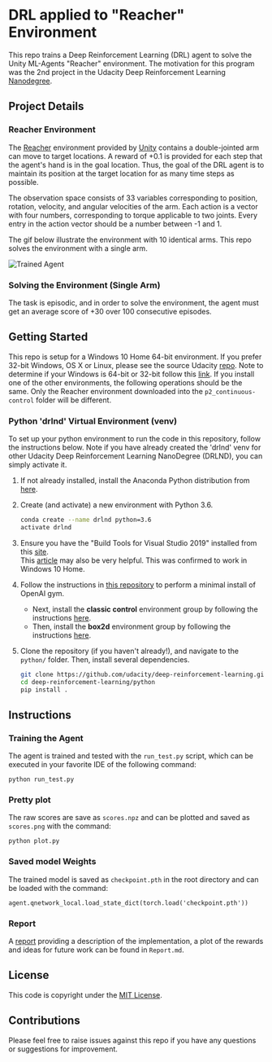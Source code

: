 # DRL applied to "Reacher" Environment 
This repo trains a Deep Reinforcement Learning (DRL) agent to solve the Unity ML-Agents "Reacher" environment. 
The motivation for this program was the 2nd project in the Udacity Deep Reinforcement Learning 
[Nanodegree](https://www.udacity.com/course/deep-reinforcement-learning-nanodegree--nd893). 

## Project Details
### Reacher Environment
The [Reacher](https://github.com/Unity-Technologies/ml-agents/blob/master/docs/Learning-Environment-Examples.md#reacher) 
environment provided by [Unity](https://unity3d.com/machine-learning/) contains a double-jointed arm can move to target 
locations. A reward of +0.1 is provided for each step that the agent's hand is in the goal location. 
Thus, the goal of the DRL agent is to maintain its position at the target location for as many time steps as possible.

The observation space consists of 33 variables corresponding to position, rotation, velocity, and angular velocities of 
the arm. Each action is a vector with four numbers, corresponding to torque applicable to two joints. Every entry in the 
action vector should be a number between -1 and 1.   

The gif below illustrate the environment with 10 identical arms.  This repo solves the environment with a single arm.  

![Trained Agent](https://user-images.githubusercontent.com/10624937/43851024-320ba930-9aff-11e8-8493-ee547c6af349.gif)

### Solving the Environment (Single Arm)
The task is episodic, and in order to solve the environment, the agent must get an average score of +30 over 100 
consecutive episodes.

## Getting Started 
This repo is setup for a Windows 10 Home 64-bit environment.  If you prefer 32-bit Windows, OS X or Linux, please see 
the source Udacity [repo](https://github.com/udacity/deep-reinforcement-learning/tree/master/p2_continuous-control).
Note to determine if your Windows is 64-bit or 32-bit follow this 
[link](https://support.microsoft.com/en-us/help/827218/how-to-determine-whether-a-computer-is-running-a-32-bit-version-or-64).
If you install one of the other environments, the following operations should be the same.  Only the Reacher environment
downloaded into the `p2_continuous-control` folder will be different. 

### Python 'drlnd' Virtual Environment (venv)

To set up your python environment to run the code in this repository, follow the instructions below.  Note if you have 
already created the 'drlnd' venv for other Udacity Deep Reinforcement Learning NanoDegree (DRLND), you can simply 
activate it. 

1. If not already installed, install the Anaconda Python distribution from [here](https://www.anaconda.com/distribution/). 

2. Create (and activate) a new environment with Python 3.6.

	```bash
	conda create --name drlnd python=3.6 
	activate drlnd
	```
	
3. Ensure you have the "Build Tools for Visual Studio 2019" installed from this 
[site](https://visualstudio.microsoft.com/downloads/).  
This [article](https://towardsdatascience.com/how-to-install-openai-gym-in-a-windows-environment-338969e24d30) may also 
be very helpful.  This was confirmed to work in Windows 10 Home.  

4. Follow the instructions in [this repository](https://github.com/openai/gym) to perform a minimal install of OpenAI gym.  
	- Next, install the **classic control** environment group by following the instructions [here](https://github.com/openai/gym#classic-control).
	- Then, install the **box2d** environment group by following the instructions [here](https://github.com/openai/gym#box2d).
	
5. Clone the repository (if you haven't already!), and navigate to the `python/` folder.  Then, install several dependencies.  
    ```bash
    git clone https://github.com/udacity/deep-reinforcement-learning.git
    cd deep-reinforcement-learning/python
    pip install .
    ```

## Instructions
### Training the Agent
The agent is trained and tested with the `run_test.py` script, which can be executed in your favorite IDE of the 
following command:

    python run_test.py 

### Pretty plot
The raw scores are save as `scores.npz` and can be plotted and saved as `scores.png` with the command:

    python plot.py  

### Saved model Weights
The trained model is saved as `checkpoint.pth` in the root directory and can be loaded with the command:  

    agent.qnetwork_local.load_state_dict(torch.load('checkpoint.pth'))
    
### Report
A [report](Report.md) providing a description of the implementation, a plot of the rewards and ideas for future work can
be found in `Report.md`.

## License
This code is copyright under the [MIT License](LICENSE).

## Contributions
Please feel free to raise issues against this repo if you have any questions or suggestions for improvement.
